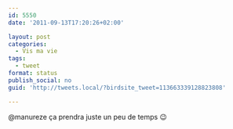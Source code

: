 ```yaml
---
id: 5550
date: '2011-09-13T17:20:26+02:00'

layout: post
categories:
  - Vis ma vie
tags:
  - tweet
format: status
publish_social: no
guid: 'http://tweets.local/?birdsite_tweet=113663339128823808'

---
```


@manureze ça prendra juste un peu de temps 😉